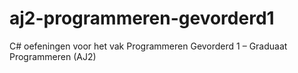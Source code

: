 # aj2-programmeren-gevorderd1
C# oefeningen voor het vak Programmeren Gevorderd 1 – Graduaat Programmeren (AJ2)
